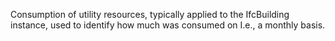 Consumption of utility resources, typically applied to the IfcBuilding instance, used to identify how much was consumed on I.e., a monthly basis.
